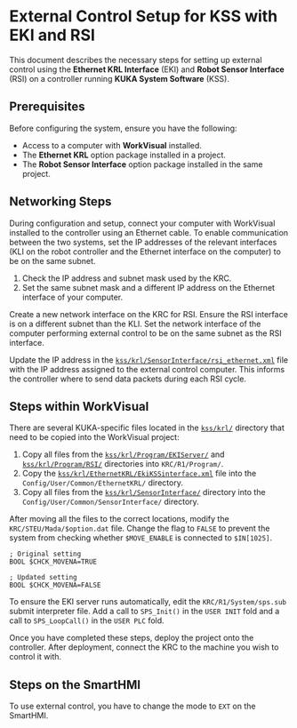 # External Control Setup for KSS with EKI and RSI

This document describes the necessary steps for setting up external control using the **Ethernet KRL Interface** (EKI) and **Robot Sensor Interface** (RSI) on a controller running **KUKA System Software** (KSS).

## Prerequisites

Before configuring the system, ensure you have the following:

- Access to a computer with **WorkVisual** installed.
- The **Ethernet KRL** option package installed in a project.
- The **Robot Sensor Interface** option package installed in the same project.

## Networking Steps

During configuration and setup, connect your computer with WorkVisual installed to the controller using an Ethernet cable. To enable communication between the two systems, set the IP addresses of the relevant interfaces (KLI on the robot controller and the Ethernet interface on the computer) to be on the same subnet.

1. Check the IP address and subnet mask used by the KRC.
2. Set the same subnet mask and a different IP address on the Ethernet interface of your computer.

Create a new network interface on the KRC for RSI. Ensure the RSI interface is on a different subnet than the KLI. Set the network interface of the computer performing external control to be on the same subnet as the RSI interface.

Update the IP address in the [`kss/krl/SensorInterface/rsi_ethernet.xml`](../kss/krl/SensorInterface/rsi_ethernet.xml) file with the IP address assigned to the external control computer. This informs the controller where to send data packets during each RSI cycle.

## Steps within WorkVisual

There are several KUKA-specific files located in the [`kss/krl/`](../kss/krl/) directory that need to be copied into the WorkVisual project:

1. Copy all files from the [`kss/krl/Program/EKIServer/`](../kss/krl/Program/EKIserver/) and [`kss/krl/Program/RSI/`](../kss/krl/Program/RSI/) directories into `KRC/R1/Program/`.
2. Copy the [`kss/krl/EthernetKRL/EkiKSSinterface.xml`](../kss/krl/EthernetKRL/EkiKSSinterface.xml) file into the `Config/User/Common/EthernetKRL/` directory.
3. Copy all files from the [`kss/krl/SensorInterface/`](../kss/krl/SensorInterface/) directory into the `Config/User/Common/SensorInterface/` directory.

After moving all the files to the correct locations, modify the `KRC/STEU/Mada/$option.dat` file. Change the flag to `FALSE` to prevent the system from checking whether `$MOVE_ENABLE` is connected to `$IN[1025]`.

```krl
; Original setting
BOOL $CHCK_MOVENA=TRUE

; Updated setting
BOOL $CHCK_MOVENA=FALSE
```

To ensure the EKI server runs automatically, edit the `KRC/R1/System/sps.sub` submit interpreter file. Add a call to `SPS_Init()` in the `USER INIT` fold and a call to `SPS_LoopCall()` in the `USER PLC` fold.

Once you have completed these steps, deploy the project onto the controller. After deployment, connect the KRC to the machine you wish to control it with.

## Steps on the SmartHMI

To use external control, you have to change the mode to `EXT` on the SmartHMI.
